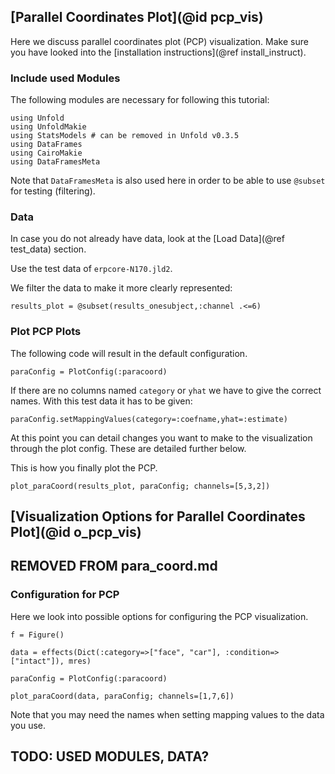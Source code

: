 ## [Parallel Coordinates Plot](@id pcp_vis)

Here we discuss parallel coordinates plot (PCP) visualization. 
Make sure you have looked into the [installation instructions](@ref install_instruct).

### Include used Modules
The following modules are necessary for following this tutorial:
```
using Unfold
using UnfoldMakie
using StatsModels # can be removed in Unfold v0.3.5
using DataFrames
using CairoMakie
using DataFramesMeta
```

Note that `DataFramesMeta` is also used here in order to be able to use `@subset` for testing (filtering).

### Data
In case you do not already have data, look at the [Load Data](@ref test_data) section. 

Use the test data of `erpcore-N170.jld2`.

We filter the data to make it more clearly represented:
```
results_plot = @subset(results_onesubject,:channel .<=6)
```

### Plot PCP Plots

The following code will result in the default configuration. 
```
paraConfig = PlotConfig(:paracoord)
```
If there are no columns named `category` or `yhat` we have to give the correct names. With this test data it has to be given:
```
paraConfig.setMappingValues(category=:coefname,yhat=:estimate)
```
At this point you can detail changes you want to make to the visualization through the plot config. These are detailed further below. 

This is how you finally plot the PCP.
```
plot_paraCoord(results_plot, paraConfig; channels=[5,3,2])
```

## [Visualization Options for Parallel Coordinates Plot](@id o_pcp_vis)


##   REMOVED FROM para_coord.md
### Configuration for PCP
Here we look into possible options for configuring the PCP visualization.

```
f = Figure()

data = effects(Dict(:category=>["face", "car"], :condition=>["intact"]), mres)

paraConfig = PlotConfig(:paracoord)

plot_paraCoord(data, paraConfig; channels=[1,7,6])
```
Note that you may need the names when setting mapping values to the data you use.


## TODO: USED MODULES, DATA?